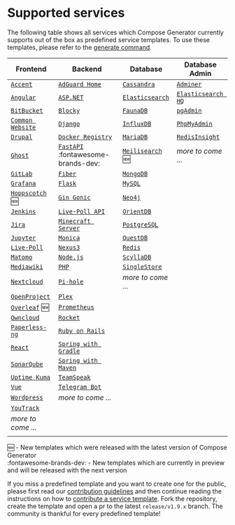 # Supported services

The following table shows all services which Compose Generator currently supports out of the box as predefined service templates. To use these templates, please refer to the [generate command](../usage/generate).

| Frontend                                                                                                                                                        | Backend                                                                                                                                                              | Database                                                                                                                                                      | Database Admin                                                                                                                                                   |
| --------------------------------------------------------------------------------------------------------------------------------------------------------------- | -------------------------------------------------------------------------------------------------------------------------------------------------------------------- | ------------------------------------------------------------------------------------------------------------------------------------------------------------- | ---------------------------------------------------------------------------------------------------------------------------------------------------------------- |
| [`Accent`](https://github.com/compose-generator/compose-generator/tree/release/v1.9.x/predefined-services/frontend/accent)                                      | [`AdGuard Home`](https://github.com/compose-generator/compose-generator/tree/release/v1.9.x/predefined-services/backend/adguard-home)                                | [`Cassandra`](https://github.com/compose-generator/compose-generator/tree/release/v1.9.x/predefined-services/database/cassandra)                              | [`Adminer`](https://github.com/compose-generator/compose-generator/tree/release/v1.9.x/predefined-services/db-admin/adminer)                                     |
| [`Angular`](https://github.com/compose-generator/compose-generator/tree/release/v1.9.x/predefined-services/frontend/angular)                                    | [`ASP.NET`](https://github.com/compose-generator/compose-generator/tree/release/v1.9.x/predefined-services/backend/aspnet)                                           | [`Elasticsearch`](https://github.com/compose-generator/compose-generator/tree/release/v1.9.x/predefined-services/database/elasticsearch)                      | [`Elasticsearch HQ`](https://github.com/compose-generator/compose-generator/tree/release/v1.9.x/predefined-services/db-admin/elasticsearch-hq)                   |
| [`BitBucket`](https://github.com/compose-generator/compose-generator/tree/release/v1.9.x/predefined-services/frontend/bitbucket)                                | [`Blocky`](https://github.com/compose-generator/compose-generator/tree/release/v1.9.x/predefined-services/backend/blocky)                                            | [`FaunaDB`](https://github.com/compose-generator/compose-generator/tree/release/v1.9.x/predefined-services/database/faunadb)                                  | [`pgAdmin`](https://github.com/compose-generator/compose-generator/tree/release/v1.9.x/predefined-services/db-admin/pgadmin)                                     |
| [`Common Website`](https://github.com/compose-generator/compose-generator/tree/release/v1.9.x/predefined-services/frontend/common-website)                      | [`Django`](https://github.com/compose-generator/compose-generator/tree/release/v1.9.x/predefined-services/backend/django)                                            | [`InfluxDB`](https://github.com/compose-generator/compose-generator/tree/release/v1.9.x/predefined-services/database/influxdb)                                | [`PhpMyAdmin`](https://github.com/compose-generator/compose-generator/tree/release/v1.9.x/predefined-services/db-admin/phpmyadmin)                               |
| [`Drupal`](https://github.com/compose-generator/compose-generator/tree/release/v1.9.x/predefined-services/frontend/drupal)                                      | [`Docker Registry`](https://github.com/compose-generator/compose-generator/tree/release/v1.9.x/predefined-services/backend/docker-registry)                          | [`MariaDB`](https://github.com/compose-generator/compose-generator/tree/release/v1.9.x/predefined-services/database/mariadb)                                  | [`RedisInsight`](https://github.com/compose-generator/compose-generator/tree/release/v1.9.x/predefined-services/db-admin/redis-insight)                          |
| [`Ghost`](https://github.com/compose-generator/compose-generator/tree/release/v1.9.x/predefined-services/frontend/ghost)                                        | [`FastAPI`](https://github.com/compose-generator/compose-generator/tree/release/v1.9.x/predefined-services/backend/fastapi) :fontawesome-brands-dev:                 | [`Meilisearch`](https://github.com/compose-generator/compose-generator/tree/release/v1.9.x/predefined-services/database/meilisearch) :new:                    | *more to come ...*                                                                                                                                               |
| [`GitLab`](https://github.com/compose-generator/compose-generator/tree/release/v1.9.x/predefined-services/frontend/gitlab)                                      | [`Fiber`](https://github.com/compose-generator/compose-generator/tree/release/v1.9.x/predefined-services/backend/fiber)                                              | [`MongoDB`](https://github.com/compose-generator/compose-generator/tree/release/v1.9.x/predefined-services/database/mongodb)                                  |                                                                                                                                                                  |
| [`Grafana`](https://github.com/compose-generator/compose-generator/tree/release/v1.9.x/predefined-services/frontend/grafana)                                    | [`Flask`](https://github.com/compose-generator/compose-generator/tree/release/v1.9.x/predefined-services/backend/flask)                                              | [`MySQL`](https://github.com/compose-generator/compose-generator/tree/release/v1.9.x/predefined-services/database/mysql)                                      |                                                                                                                                                                  |
| [`Hoppscotch`](https://github.com/compose-generator/compose-generator/tree/release/v1.9.x/predefined-services/frontend/hoppscotch) :new:                        | [`Gin Gonic`](https://github.com/compose-generator/compose-generator/tree/release/v1.9.x/predefined-services/backend/gin)                                            | [`Neo4j`](https://github.com/compose-generator/compose-generator/tree/release/v1.9.x/predefined-services/database/neo4j)                                      |                                                                                                                                                                  |
| [`Jenkins`](https://github.com/compose-generator/compose-generator/tree/release/v1.9.x/predefined-services/frontend/jenkins)                                    | [`Live-Poll API`](https://github.com/compose-generator/compose-generator/tree/release/v1.9.x/predefined-services/backend/live-poll-api)                              | [`OrientDB`](https://github.com/compose-generator/compose-generator/tree/release/v1.9.x/predefined-services/database/orientdb)                                |                                                                                                                                                                  |
| [`Jira`](https://github.com/compose-generator/compose-generator/tree/release/v1.9.x/predefined-services/frontend/jira)                                          | [`Minecraft Server`](https://github.com/compose-generator/compose-generator/tree/release/v1.9.x/predefined-services/backend/minecraft-server)                        | [`PostgreSQL`](https://github.com/compose-generator/compose-generator/tree/release/v1.9.x/predefined-services/database/postgres)                              |                                                                                                                                                                  |
| [`Jupyter`](https://github.com/compose-generator/compose-generator/tree/release/v1.9.x/predefined-services/frontend/jupyter)                                    | [`Monica`](https://github.com/compose-generator/compose-generator/tree/release/v1.9.x/predefined-services/backend/monica)                                            | [`QuestDB`](https://github.com/compose-generator/compose-generator/tree/release/v1.9.x/predefined-services/database/questdb)                                  |                                                                                                                                                                  |
| [`Live-Poll`](https://github.com/compose-generator/compose-generator/tree/release/v1.9.x/predefined-services/frontend/live-poll)                                | [`Nexus3`](https://github.com/compose-generator/compose-generator/tree/release/v1.9.x/predefined-services/backend/nexus)                                             | [`Redis`](https://github.com/compose-generator/compose-generator/tree/release/v1.9.x/predefined-services/database/redis)                                      |                                                                                                                                                                  |
| [`Matomo`](https://github.com/compose-generator/compose-generator/tree/release/v1.9.x/predefined-services/frontend/matomo)                                      | [`Node.js`](https://github.com/compose-generator/compose-generator/tree/release/v1.9.x/predefined-services/backend/node)                                             | [`ScyllaDB`](https://github.com/compose-generator/compose-generator/tree/release/v1.9.x/predefined-services/database/scylladb)                                |                                                                                                                                                                  |
| [`Mediawiki`](https://github.com/compose-generator/compose-generator/tree/release/v1.9.x/predefined-services/frontend/mediawiki)                                | [`PHP`](https://github.com/compose-generator/compose-generator/tree/release/v1.9.x/predefined-services/backend/php)                                                  | [`SingleStore`](https://github.com/compose-generator/compose-generator/tree/release/v1.9.x/predefined-services/database/singlestore)                          |                                                                                                                                                                  |
| [`Nextcloud`](https://github.com/compose-generator/compose-generator/tree/release/v1.9.x/predefined-services/frontend/nextcloud)                                | [`Pi-hole`](https://github.com/compose-generator/compose-generator/tree/release/v1.9.x/predefined-services/backend/pi-hole)                                          | *more to come ...*                                                                                                                                            |                                                                                                                                                                  |
| [`OpenProject`](https://github.com/compose-generator/compose-generator/tree/release/v1.9.x/predefined-services/frontend/openproject)                            | [`Plex`](https://github.com/compose-generator/compose-generator/tree/release/v1.9.x/predefined-services/backend/plex)                                                |                                                                                                                                                               |                                                                                                                                                                  |
| [`Overleaf`](https://github.com/compose-generator/compose-generator/tree/release/v1.9.x/predefined-services/frontend/overleaf) :new:                            | [`Prometheus`](https://github.com/compose-generator/compose-generator/tree/release/v1.9.x/predefined-services/backend/prometheus)                                    |                                                                                                                                                               |                                                                                                                                                                  |
| [`Owncloud`](https://github.com/compose-generator/compose-generator/tree/release/v1.9.x/predefined-services/frontend/owncloud)                                  | [`Rocket`](https://github.com/compose-generator/compose-generator/tree/release/v1.9.x/predefined-services/backend/rocket)                                            |                                                                                                                                                               |                                                                                                                                                                  |
| [`Paperless-ng`](https://github.com/compose-generator/compose-generator/tree/release/v1.9.x/predefined-services/frontend/paperless-ng)                          | [`Ruby on Rails`](https://github.com/compose-generator/compose-generator/tree/release/v1.9.x/predefined-services/backend/rails)                                      |                                                                                                                                                               |                                                                                                                                                                  |
| [`React`](https://github.com/compose-generator/compose-generator/tree/release/v1.9.x/predefined-services/frontend/react)                                        | [`Spring with Gradle`](https://github.com/compose-generator/compose-generator/tree/release/v1.9.x/predefined-services/backend/spring-gradle)                         |                                                                                                                                                               |                                                                                                                                                                  |
| [`SonarQube`](https://github.com/compose-generator/compose-generator/tree/release/v1.9.x/predefined-services/frontend/sonarqube)                                | [`Spring with Maven`](https://github.com/compose-generator/compose-generator/tree/release/v1.9.x/predefined-services/backend/spring-maven)                           |                                                                                                                                                               |                                                                                                                                                                  |
| [`Uptime Kuma`](https://github.com/compose-generator/compose-generator/tree/release/v1.9.x/predefined-services/frontend/uptime-kuma)                            | [`TeamSpeak`](https://github.com/compose-generator/compose-generator/tree/release/v1.9.x/predefined-services/backend/teamspeak)                                      |                                                                                                                                                               |                                                                                                                                                                  |
| [`Vue`](https://github.com/compose-generator/compose-generator/tree/release/v1.9.x/predefined-services/frontend/vue)                                            | [`Telegram Bot`](https://github.com/compose-generator/compose-generator/tree/release/v1.9.x/predefined-services/backend/telegram-bot)                                |                                                                                                                                                               |                                                                                                                                                                  |
| [`Wordpress`](https://github.com/compose-generator/compose-generator/tree/release/v1.9.x/predefined-services/frontend/wordpress)                                | *more to come ...*                                                                                                                                                   |                                                                                                                                                               |                                                                                                                                                                  |
| [`YouTrack`](https://github.com/compose-generator/compose-generator/tree/release/v1.9.x/predefined-services/frontend/youtrack)                                  |                                                                                                                                                                      |                                                                                                                                                               |                                                                                                                                                                  |
| *more to come ...*                                                                                                                                              |                                                                                                                                                                      |                                                                                                                                                               |                                                                                                                                                                  |
|                                                                                                                                                                 |                                                                                                                                                                      |                                                                                                                                                               |                                                                                                                                                                  |

:new: - New templates which were released with the latest version of Compose Generator <br>
:fontawesome-brands-dev: - New templates which are currently in preview and will be released with the next version

If you miss a predefined template and you want to create one for the public, please first read our [contribution guidelines](../contributing) and then continue reading the instructions on how to [contribute a service template](https://github.com/compose-generator/compose-generator/blob/docs/supported-services-page/predefined-services/README.md). Fork the repository, create the template and open a pr to the latest `release/v1.9.x` branch. The community is thankful for every predefined template!
